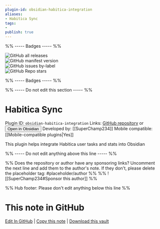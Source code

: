 ```yaml
---
plugin-id: obsidian-habitica-integration
aliases:
- Habitica Sync
tags: 
- 
publish: true
---
```


%% ----- Badges ----- %%

![GitHub all releases](https://img.shields.io/github/downloads/SuperChamp234/habitica-sync/total?color=573E7A&logo=github&style=for-the-badge)   
![GitHub manifest version](https://img.shields.io/github/manifest-json/v/SuperChamp234/habitica-sync?color=573E7A&logo=github&style=for-the-badge)   
![GitHub issues by-label](https://img.shields.io/github/issues/SuperChamp234/habitica-sync/help%20wanted?color=573E7A&logo=github&style=for-the-badge)   
![GitHub Repo stars](https://img.shields.io/github/stars/SuperChamp234/habitica-sync?color=573E7A&logo=github&style=for-the-badge)

%% ----- Badges ----- %%

%% ----- Do not edit this section ----- %%

# Habitica Sync

Plugin ID: `obsidian-habitica-integration`
Links: [GitHub repository](https://github.com/SuperChamp234/habitica-sync) or [<button id=HH>Open in Obsidian</button>](obsidian://goto-plugin?id=obsidian-habitica-integration)
Developed by: [[SuperChamp234]]
Mobile compatible: [[Mobile-compatible plugins|Yes]]

This plugin helps integrate Habitica user tasks and stats into Obsidian

%% ----- Do not edit anything above this line ----- %% 

%% Does the repository or author have any sponsoring links? Uncomment the next line and add them to the author's note. If they don't, please delete the placeholder tag: #placeholder/author %%
%% ![[SuperChamp234#Sponsor this author]] %%

%% Hub footer: Please don't edit anything below this line %%

# This note in GitHub

<span class="git-footer">[Edit In GitHub](https://github.dev/obsidian-community/obsidian-hub/blob/main/02%20-%20Community%20Expansions/02.05%20All%20Community%20Expansions/Plugins/obsidian-habitica-integration.md "git-hub-edit-note") | [Copy this note](https://raw.githubusercontent.com/obsidian-community/obsidian-hub/main/02%20-%20Community%20Expansions/02.05%20All%20Community%20Expansions/Plugins/obsidian-habitica-integration.md "git-hub-copy-note") | [Download this vault](https://github.com/obsidian-community/obsidian-hub/archive/refs/heads/main.zip "git-hub-download-vault") </span>